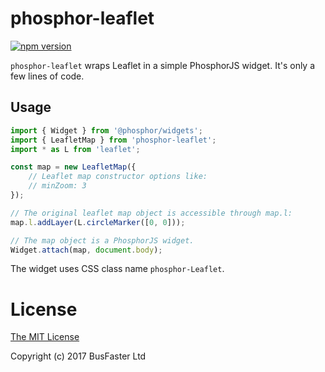 phosphor-leaflet
================

[![npm version](https://img.shields.io/npm/v/phosphor-leaflet.svg)](https://www.npmjs.com/package/phosphor-leaflet)

`phosphor-leaflet` wraps Leaflet in a simple PhosphorJS widget. It's only a few lines of code.

Usage
-----

```TypeScript
import { Widget } from '@phosphor/widgets';
import { LeafletMap } from 'phosphor-leaflet';
import * as L from 'leaflet';

const map = new LeafletMap({
	// Leaflet map constructor options like:
	// minZoom: 3
});

// The original leaflet map object is accessible through map.l:
map.l.addLayer(L.circleMarker([0, 0]));

// The map object is a PhosphorJS widget.
Widget.attach(map, document.body);
```

The widget uses CSS class name `phosphor-Leaflet`.

License
=======

[The MIT License](https://raw.githubusercontent.com/charto/phosphor-leaflet/master/LICENSE)

Copyright (c) 2017 BusFaster Ltd
